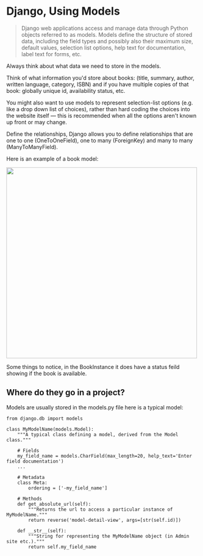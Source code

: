# Django, Using Models

> Django web applications access and manage data through Python objects referred to as models. Models define the structure of stored data, including the field types and possibly also their maximum size, default values, selection list options, help text for documentation, label text for forms, etc.

Always think about what data we need to store in the models.

Think of what information you'd store about books: (title, summary, author, written language, category, ISBN) and if you have multiple copies of that book: globally unique id, availability status, etc.

You might also want to use models to represent selection-list options (e.g. like a drop down list of choices), rather than hard coding the choices into the website itself — this is recommended when all the options aren't known up front or may change.

Define the relationships, Django allows you to define relationships that are one to one (OneToOneField), one to many (ForeignKey) and many to many (ManyToManyField).

Here is an example of a book model:

<img src="https://developer.mozilla.org/en-US/docs/Learn/Server-side/Django/Models/local_library_model_uml.png" width=500>

Some things to notice, in the BookInstance it does have a status feild showing if the book is available.

## Where do they go in a project?

Models are usually stored in the models.py file here is a typical model:

```
from django.db import models

class MyModelName(models.Model):
    """A typical class defining a model, derived from the Model class."""

    # Fields
    my_field_name = models.CharField(max_length=20, help_text='Enter field documentation')
    ...

    # Metadata
    class Meta:
        ordering = ['-my_field_name']

    # Methods
    def get_absolute_url(self):
        """Returns the url to access a particular instance of MyModelName."""
        return reverse('model-detail-view', args=[str(self.id)])

    def __str__(self):
        """String for representing the MyModelName object (in Admin site etc.)."""
        return self.my_field_name
```


